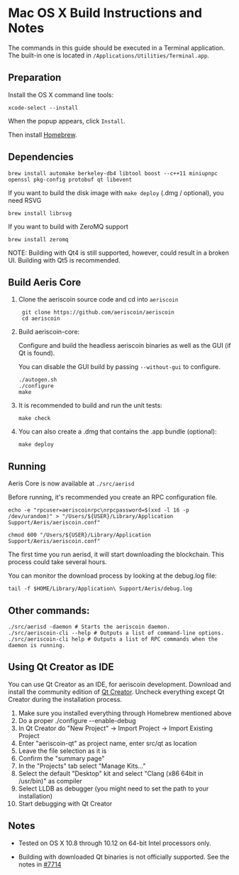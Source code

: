 Mac OS X Build Instructions and Notes
====================================
The commands in this guide should be executed in a Terminal application.
The built-in one is located in `/Applications/Utilities/Terminal.app`.

Preparation
-----------
Install the OS X command line tools:

`xcode-select --install`

When the popup appears, click `Install`.

Then install [Homebrew](https://brew.sh).

Dependencies
----------------------

    brew install automake berkeley-db4 libtool boost --c++11 miniupnpc openssl pkg-config protobuf qt libevent

If you want to build the disk image with `make deploy` (.dmg / optional), you need RSVG

    brew install librsvg

If you want to build with ZeroMQ support
    
    brew install zeromq

NOTE: Building with Qt4 is still supported, however, could result in a broken UI. Building with Qt5 is recommended.

Build Aeris Core
------------------------

1. Clone the aeriscoin source code and cd into `aeriscoin`

        git clone https://github.com/aeriscoin/aeriscoin
        cd aeriscoin

2.  Build aeriscoin-core:

    Configure and build the headless aeriscoin binaries as well as the GUI (if Qt is found).

    You can disable the GUI build by passing `--without-gui` to configure.

        ./autogen.sh
        ./configure
        make

3.  It is recommended to build and run the unit tests:

        make check

4.  You can also create a .dmg that contains the .app bundle (optional):

        make deploy

Running
-------

Aeris Core is now available at `./src/aerisd`

Before running, it's recommended you create an RPC configuration file.

    echo -e "rpcuser=aeriscoinrpc\nrpcpassword=$(xxd -l 16 -p /dev/urandom)" > "/Users/${USER}/Library/Application Support/Aeris/aeriscoin.conf"

    chmod 600 "/Users/${USER}/Library/Application Support/Aeris/aeriscoin.conf"

The first time you run aerisd, it will start downloading the blockchain. This process could take several hours.

You can monitor the download process by looking at the debug.log file:

    tail -f $HOME/Library/Application\ Support/Aeris/debug.log

Other commands:
-------

    ./src/aerisd -daemon # Starts the aeriscoin daemon.
    ./src/aeriscoin-cli --help # Outputs a list of command-line options.
    ./src/aeriscoin-cli help # Outputs a list of RPC commands when the daemon is running.

Using Qt Creator as IDE
------------------------
You can use Qt Creator as an IDE, for aeriscoin development.
Download and install the community edition of [Qt Creator](https://www.qt.io/download/).
Uncheck everything except Qt Creator during the installation process.

1. Make sure you installed everything through Homebrew mentioned above
2. Do a proper ./configure --enable-debug
3. In Qt Creator do "New Project" -> Import Project -> Import Existing Project
4. Enter "aeriscoin-qt" as project name, enter src/qt as location
5. Leave the file selection as it is
6. Confirm the "summary page"
7. In the "Projects" tab select "Manage Kits..."
8. Select the default "Desktop" kit and select "Clang (x86 64bit in /usr/bin)" as compiler
9. Select LLDB as debugger (you might need to set the path to your installation)
10. Start debugging with Qt Creator

Notes
-----

* Tested on OS X 10.8 through 10.12 on 64-bit Intel processors only.

* Building with downloaded Qt binaries is not officially supported. See the notes in [#7714](https://github.com/bitcoin/bitcoin/issues/7714)
